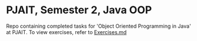 # PJAIT, Semester 2, Java OOP
Repo containing completed tasks for 'Object Oriented Programming in Java' at PJAIT. To view exercises, refer to [Exercises.md](https://github.com/Misakuja/PJAIT_Java-OOP/blob/main/Exercises.md)
